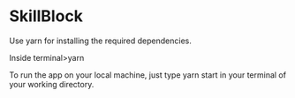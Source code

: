 # SkillBlock
Use yarn for installing the required dependencies.

Inside terminal>yarn

To run the app on your local machine, just type yarn start in your terminal of your working directory.
